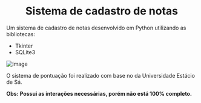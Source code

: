 <b><h1 align="center">Sistema de cadastro de notas</h1></b>

Um sistema de cadastro de notas desenvolvido em Python utilizando as bibliotecas:

* Tkinter
* SQLite3

![image](https://user-images.githubusercontent.com/57919268/122500241-caeef980-cfc8-11eb-82a1-f87379ec62f0.png)

O sistema de pontuação foi realizado com base no da Universidade Estácio de Sá.

**Obs: Possui as interações necessárias, porém não está 100% completo.**
